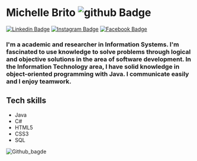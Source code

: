 # Michelle Brito ![github Badge](https://img.shields.io/github/followers/michellebritoo?style=social)

[![Linkedin Badge](https://img.shields.io/badge/-LinkedIn-blue?style=flat-square&logo=Linkedin&logoColor=white&link=https://www.linkedin.com/in/michellebrito01/)](https://www.linkedin.com/in/michellebrito01/)  [![Instagram Badge](https://img.shields.io/badge/instagram-%23E4405F.svg?&style=flat-square&logo=instagram&logoColor=white)](https://www.instagram.com/michebritoo/)  [![Facebook Badge](	https://img.shields.io/badge/facebook-%231877F2.svg?&style=flat-square&logo=facebook&logoColor=white)](https://www.facebook.com/michellecunhask8/)

### I'm a academic and researcher in Information Systems. I'm fascinated to use knowledge to solve problems through logical and objective solutions in the area of software development. In the Information Technology area, I have solid knowledge in object-oriented programming with Java. I communicate easily and I enjoy teamwork.

## Tech skills

- Java
- C#
- HTML5
- CSS3
- SQL

![Github_bagde](https://github-readme-stats.anuraghazra1.vercel.app/api/top-langs/?username=michellebritoo&layout=compact&theme=dracula)

